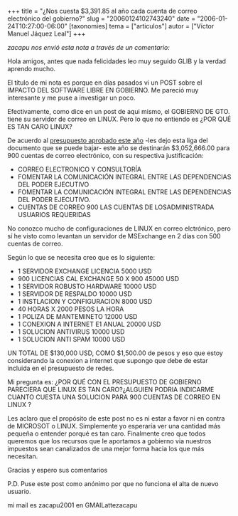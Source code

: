 +++
title = "¿Nos cuesta $3,391.85 al año cada cuenta de correo electrónico del gobierno?"
slug = "20060124102743240"
date = "2006-01-24T10:27:00-06:00"
[taxonomies]
tema = ["articulos"]
autor = ["Víctor Manuel Jáquez Leal"]
+++

*zacapu nos envió esta nota a través de un comentario:*

Hola amigos, antes que nada felicidades leo muy seguido GLIB y la verdad
aprendo mucho.

El título de mi nota es porque en días pasados vi un POST sobre el
IMPACTO DEL SOFTWARE LIBRE EN GOBIERNO. Me pareció muy interesante y me
puse a investigar un poco.

Efectivamente, como dice en un post de aqui mismo, el GOBIERNO DE GTO.
tiene su servidor de correo en LINUX. Pero lo que no entiendo es ¿POR
QUÉ ES TAN CARO LINUX?

<!-- more -->
De acuerdo al [presupuesto aprobado este
año](http://www.sfa.guanajuato.gob.mx/presupuesto2006/pdf/APM06.pdf)
-les dejo esta liga del documento que se puede bajar- este año se
destinarán $3,052,666.00 para 900 cuentas de correo electrónico, con su
respectiva justificación:

-   CORREO ELECTRONICO Y CONSULTORÍA
-   FOMENTAR LA COMUNICACIÓN INTEGRAL ENTRE LAS DEPENDENCIAS DEL PODER
    EJECUTIVO
-   FOMENTAR LA COMUNICACIÓN INTEGRAL ENTRE LAS DEPENDENCIAS DEL PODER
    EJECUTIVO.
-   CUENTAS DE CORREO 900 LAS CUENTAS DE LOSADMINISTRADA USUARIOS
    REQUERIDAS

No conozco mucho de configuraciones de LINUX en correo elctrónico, pero
sí he visto como levantan un servidor de MSExchange en 2 días con 500
cuentas de correo.

Según lo que se necesita creo que es lo siguiente:

-   1 SERVIDOR EXCHANGE LICENCIA 5000 USD
-   900 LICENCIAS CAL EXCHANGE 50 X 900 45000 USD
-   1 SERVIDOR ROBUSTO HARDWARE 10000 USD
-   1 SERVIDOR DE RESPALDO 10000 USD
-   1 INSTLACION Y CONFIGURACION 8000 USD
-   40 HORAS X 2000 PESOS LA HORA
-   1 POLIZA DE MANTEMINETO 12000 USD
-   1 CONEXION A INTERNET E1 ANUAL 20000 USD
-   1 SOLUCION ANTIVIRUS 10000 USD
-   1 SOLUCION ANTI SPAM 10000 USD

UN TOTAL DE $130,000 USD, COMO $1,500.00 de pesos y eso que estoy
considerando la conexion a internet que supongo que debe de estar
incluida en el presupuesto de redes.

Mi pregunta es: ¿POR QUÉ CON EL PRESUPUESTO DE GOBIERNO PARECIERA QUE
LINUX ES TAN CARO?¿ALGUIEN PODRIA INDICARME CUANTO CUESTA UNA SOLUCION
PARA 900 CUENTAS DE CORREO EN LINUX ?

Les aclaro que el propósito de este post no es ni estar a favor ni en
contra de MICROSOT o LINUX. Simplemente yo esperaría ver una cantidad
más pequeña o entender porqué es tan caro. Finalmente creo que todos
queremos que los recursos que le aportamos a gobierno via nuestros
impuestos sean canalizados de una mejor forma hacia los que más
necesitan.

Gracias y espero sus comentarios

P.D. Puse este post como anónimo por que no funciona el alta de nuevo
usuario.

mi mail es zacapu2001 en GMAILattezacapu
